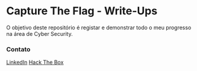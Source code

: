 # Capture The Flag - Write-Ups

O objetivo deste repositório é registar e demonstrar todo o meu progresso na área de Cyber Security.

### Contato
[LinkedIn](https://www.linkedin.com/in/aron-linhares/)
[Hack The Box](https://app.hackthebox.com/users/1039703)